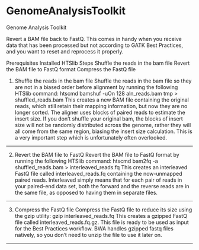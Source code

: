 # GenomeAnalysisToolkit
Genome Analysis Toolkit

Revert a BAM file back to FastQ. This comes in handy when you receive data that has been processed but not according to GATK Best Practices, and you want to reset and reprocess it properly.

Prerequisites
Installed HTSlib
Steps
Shuffle the reads in the bam file
Revert the BAM file to FastQ format
Compress the FastQ file


1. Shuffle the reads in the bam file
Shuffle the reads in the bam file so they are not in a biased order before alignment by running the following HTSlib command:
htscmd bamshuf -uOn 128 aln_reads.bam tmp > shuffled_reads.bam 
This creates a new BAM file containing the original reads, which still retain their mapping information, but now they are no longer sorted.
The aligner uses blocks of paired reads to estimate the insert size. If you don’t shuffle your original bam, the blocks of insert size will not be randomly distributed across the genome, rather they will all come from the same region, biasing the insert size calculation. This is a very important step which is unfortunately often overlooked.
--------------------------------------------------------------
2. Revert the BAM file to FastQ
Revert the BAM file to FastQ format by running the following HTSlib command:
htscmd bam2fq -a shuffled_reads.bam > interleaved_reads.fq 
This creates an interleaved FastQ file called interleaved_reads.fq containing the now-unmapped paired reads.
Interleaved simply means that for each pair of reads in your paired-end data set, both the forward and the reverse reads are in the same file, as opposed to having them in separate files.
--------------------------------------------------------------
3. Compress the FastQ file
Compress the FastQ file to reduce its size using the gzip utility:
gzip interleaved_reads.fq
This creates a gzipped FastQ file called interleaved_reads.fq.gz. This file is ready to be used as input for the Best Practices workflow.
BWA handles gzipped fastq files natively, so you don’t need to unzip the file to use it later on.
--------------------------------------------------------------


